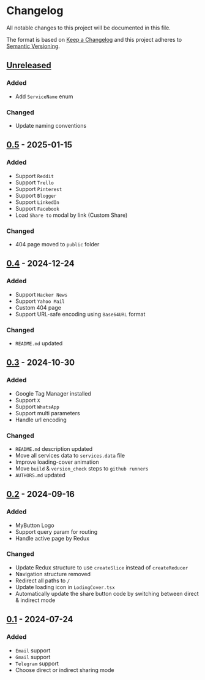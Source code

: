 # Changelog

All notable changes to this project will be documented in this file.

The format is based on [Keep a Changelog](http://keepachangelog.com/en/1.0.0/)
and this project adheres to [Semantic Versioning](http://semver.org/spec/v2.0.0.html).

## [Unreleased]
### Added
- Add `ServiceName` enum
### Changed
- Update naming conventions
## [0.5] - 2025-01-15
### Added
- Support `Reddit`
- Support `Trello`
- Support `Pinterest`
- Support `Blogger`
- Support `LinkedIn`
- Support `Facebook`
- Load `Share to` modal by link (Custom Share)
### Changed
- 404 page moved to `public` folder
## [0.4] - 2024-12-24
### Added
- Support `Hacker News`
- Support `Yahoo Mail`
- Custom 404 page
- Support URL-safe encoding using `Base64URL` format
### Changed
- `README.md` updated
## [0.3] - 2024-10-30
### Added
- Google Tag Manager installed
- Support `X`
- Support `WhatsApp`
- Support multi parameters
- Handle url encoding
### Changed
- `README.md` description updated
- Move all services data to `services.data` file
- Improve loading-cover animation
- Move `build` & `version_check` steps to `github runners`
- `AUTHORS.md` updated
## [0.2] - 2024-09-16
### Added
-   MyButton Logo
-   Support query param for routing
-   Handle active page by Redux
### Changed
-   Update Redux structure to use `createSlice` instead of `createReducer`
-   Navigation structure removed
-   Redirect all paths to `/`
-   Update loading icon in `LodingCover.tsx`
-   Automatically update the share button code by switching between direct & indirect mode

## [0.1] - 2024-07-24
### Added
-   `Email` support
-   `Gmail` support
-   `Telegram` support
-   Choose direct or indirect sharing mode

[Unreleased]: https://github.com/openscilab/mybutton/compare/v0.5...dev
[0.5]: https://github.com/openscilab/mybutton/compare/v0.4...v0.5
[0.4]: https://github.com/openscilab/mybutton/compare/v0.3...v0.4
[0.3]: https://github.com/openscilab/mybutton/compare/v0.2...v0.3
[0.2]: https://github.com/openscilab/mybutton/compare/v0.1...v0.2
[0.1]: https://github.com/openscilab/mybutton/compare/c6df6cc...v0.1
